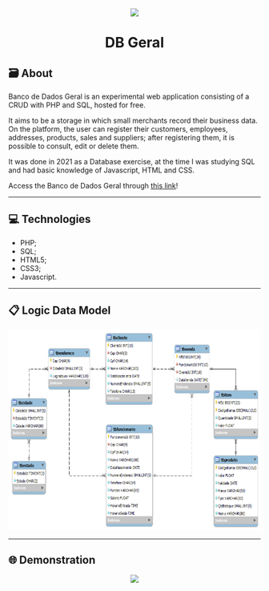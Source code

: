 <h1 align="center">
    <img src="images/bd.ico" height="180">
    <p>DB Geral<p>
</h1>

## 🗃️ About

Banco de Dados Geral is an experimental web application consisting of a CRUD with PHP and SQL, hosted for free.

It aims to be a storage in which small merchants record their business data. On the platform, the user can register their customers, employees, addresses, products, sales and suppliers; after registering them, it is possible to consult, edit or delete them.

It was done in 2021 as a Database exercise, at the time I was studying SQL and had basic knowledge of Javascript, HTML and CSS.

Access the Banco de Dados Geral through [this link](https://basegeral.000webhostapp.com/)!

---

## 💻 Technologies

* PHP;
* SQL;
* HTML5;
* CSS3;
* Javascript.

---

## 📋 Logic Data Model

<p align="center">
    <img src="readmeFiles/logicalDataModel.png" height="400">
</p>

---

## 🌐 Demonstration

<p align="center">
    <img src="readmeFiles/dbgeral.gif">
</p>